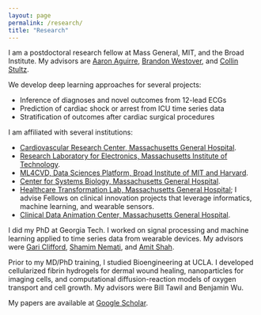 ```yaml
---
layout: page
permalink: /research/
title: "Research"
---
```


I am a postdoctoral research fellow at Mass General, MIT, and the Broad Institute. My advisors are [Aaron Aguirre](https://connects.catalyst.harvard.edu/Profiles/display/Person/10465), [Brandon Westover](http://cdac.mgh.harvard.edu), and [Collin Stultz](http://www.rle.mit.edu/cb/).

We develop deep learning approaches for several projects:
* Inference of diagnoses and novel outcomes from 12-lead ECGs
* Prediction of cardiac shock or arrest from ICU time series data
* Stratification of outcomes after cardiac surgical procedures

I am affiliated with several institutions:
* [Cardiovascular Research Center, Massachusetts General Hospital](http://cvrc.massgeneral.org).  
* [Research Laboratory for Electronics, Massachusetts Institute of Technology](https://www.rle.mit.edu).  
* [ML4CVD, Data Sciences Platform, Broad Institute of MIT and Harvard](https://www.broadinstitute.org/data-sciences-platform).  
* [Center for Systems Biology, Massachusetts General Hospital](http://csb.mgh.harvard.edu).   
* [Healthcare Transformation Lab, Massachusetts General Hospital](http://healthcaretransformation.org); I advise Fellows on clinical innovation projects that leverage informatics, machine learning, and wearable sensors. 
* [Clinical Data Animation Center, Massachusetts General Hospital](http://cdac.mgh.harvard.edu).  

I did my PhD at Georgia Tech. I worked on signal processing and machine learning applied to time series data from wearable devices. My advisors were [Gari Clifford](http://gdclifford.info/people/gari), [Shamim Nemati](http://nematilab.info/people/shamim/index.html), and [Amit Shah](https://www.sph.emory.edu/faculty/profile/#AJSHAH3).

Prior to my MD/PhD training, I studied Bioengineering at UCLA. I developed cellularized fibrin hydrogels for dermal wound healing, nanoparticles for imaging cells, and computational diffusion-reaction models of oxygen transport and cell growth. My advisors were Bill Tawil and Benjamin Wu.

My papers are available at [Google Scholar](https://scholar.google.com/citations?hl=en&user=APy8nq4AAAAJ&view_op=list_works&sortby=pubdate).
